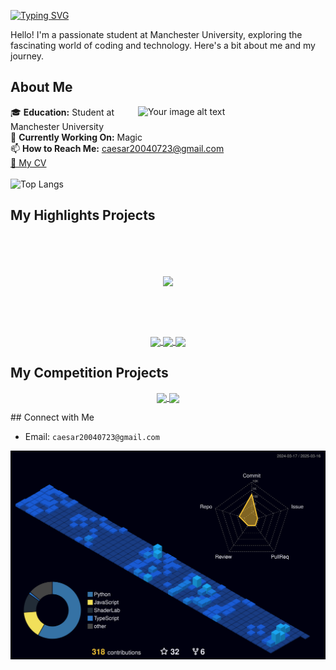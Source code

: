 [![Typing SVG](https://readme-typing-svg.herokuapp.com?font=Fira+Code&weight=500&size=30&duration=4000&pause=1000&color=CA3DF7&random=false&width=535&lines=Welcome+to+Xuanpei's+Hub!+%F0%9F%91%8B+)](https://git.io/typing-svg)

Hello! I'm a passionate student at Manchester University, exploring the fascinating world of coding and technology. Here's a bit about me and my journey.



## About Me
<img align="right" src="https://github.com/Caesar723/Caesar723/assets/76422688/081e0f47-550b-4a28-a7b6-082f904a6980" alt="Your image alt text" width="300"/>

🎓 **Education:** Student at Manchester University  
🔭 **Currently Working On:** Magic  
📫 **How to Reach Me:** caesar20040723@gmail.com  
[📄 My CV](https://caesar723.github.io/myCV/)
</br>
</br>
 ![Top Langs](https://github-readme-stats.vercel.app/api/top-langs/?username=Caesar723&layout=compact&theme=tokyonight)
</br>

  

## My Highlights Projects
</br>
</br>
</br>
<p align="center">
<a href="https://github.com/Caesar723/Magic">
  <img align="center" height=150 src="https://github-readme-stats.vercel.app/api/pin/?username=Caesar723&repo=Magic&theme=tokyonight" />
</a>
</p>


</br>
</br>
</br>

<p align="center">
<a href="https://github.com/Caesar723/Birthday_gift_for_KaKa" align="center">
  <img align="center"  src="https://github-readme-stats.vercel.app/api/pin/?username=Caesar723&repo=Birthday_gift_for_KaKa&theme=tokyonight" />
</a>
<a href="https://github.com/Caesar723/TheDayOfSagittarius3" align="center">
  <img align="center"  src="https://github-readme-stats.vercel.app/api/pin/?username=Caesar723&repo=TheDayOfSagittarius3&theme=tokyonight" />
</a>
<a href="https://github.com/Caesar723/MAZE_3D" align="center">
  <img align="center"  src="https://github-readme-stats.vercel.app/api/pin/?username=Caesar723&repo=MAZE_3D&theme=tokyonight" />
</a>

</p>



## My Competition Projects
<p align="center">
<a href="https://github.com/Caesar723/Stop-Ghosting-Me" align="center">
  <img align="center"  src="https://github-readme-stats.vercel.app/api/pin/?username=Caesar723&repo=Stop-Ghosting-Me&theme=tokyonight" />
</a>

<a href="https://github.com/Menma2021/Noddy" align="center">
  <img align="center"  src="https://github-readme-stats.vercel.app/api/pin/?username=Menma2021&repo=Noddy&theme=tokyonight" />
</a>
</p>
## Connect with Me

- Email: `caesar20040723@gmail.com`



![](./profile-3d-contrib/profile-night-view.svg)
